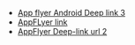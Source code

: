 - [App flyer Android Deep link 3](https://kiranakartlinks.onelink.me/yAp8/12128cb5)
- [AppFLyer link](https://kiranakarttest.onelink.me/c7MB/b439b913)
- [AppFlyer Deep-link url 2](https://kiranakart.onelink.me/A1W4/tent)
